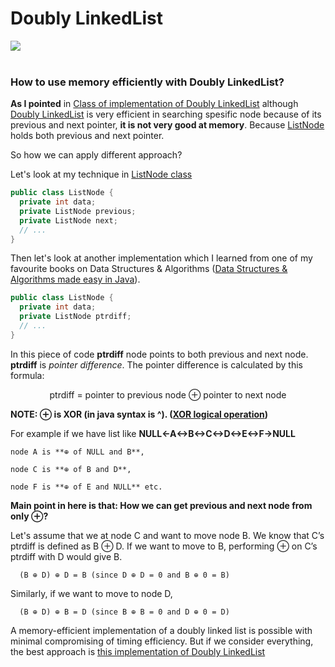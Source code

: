 # Doubly LinkedList
<img src="https://upload.wikimedia.org/wikipedia/commons/thumb/5/5e/Doubly-linked-list.svg/610px-Doubly-linked-list.svg.png" />
<br/>
<br/>

### How to use memory efficiently with Doubly LinkedList?

**As I pointed** in [Class of implementation of Doubly LinkedList](https://github.com/ferhad2207/Data-Structures-and-Algorithms/blob/master/DataStructures/LinkedLists/DoublyLinkedList/src/com/ferhad/DoublyLinkedList.java "DoublyLinkedList.java class") although [Doubly LinkedList](https://github.com/ferhad2207/Data-Structures-and-Algorithms/blob/master/DataStructures/LinkedLists/DoublyLinkedList/src/com/ferhad/DoublyLinkedList.java "DoublyLinkedList.java class") is very efficient in searching spesific node because of its previous and next pointer, **it is not very good at memory**. Because [ListNode](https://github.com/ferhad2207/Data-Structures-and-Algorithms/blob/master/DataStructures/LinkedLists/DoublyLinkedList/src/com/ferhad/ListNode.java "ListNode.java class") holds both previous and next pointer.

So how we can apply different approach?

Let's look at my technique in [ListNode class](https://github.com/ferhad2207/Data-Structures-and-Algorithms/blob/master/DataStructures/LinkedLists/DoublyLinkedList/src/com/ferhad/ListNode.java "ListNode.java class")

```java
public class ListNode {
  private int data;
  private ListNode previous;
  private ListNode next;
  // ...
}
```

Then let's look at another implementation which I learned from one of my favourite books on Data Structures & Algorithms ([Data Structures & Algorithms made easy in Java](https://www.amazon.com/Data-Structures-Algorithms-Made-Easy/dp/1468101277 "Data Structures & Algorithms made easy in Java on Amazon")).

```java
public class ListNode {
  private int data;
  private ListNode ptrdiff;
  // ...
}
```

In this piece of code **ptrdiff** node points to both previous and next node. **ptrdiff** is *pointer difference*. The pointer difference is calculated by this formula:

<div align="center">
  ptrdiff = pointer to previous node ⊕ pointer to next node
</div>

**NOTE: ⊕ is XOR (in java syntax is ^). ([XOR logical operation](https://en.wikipedia.org/wiki/Exclusive_or "XOR in Wikipedia"))**

For example if we have list like **NULL<-A<->B<->C<->D<->E<->F->NULL** 

```
node A is **⊕ of NULL and B**,

node C is **⊕ of B and D**,

node F is **⊕ of E and NULL** etc.
```

**Main point in here is that: How we can get previous and next node from only ⊕?**

Let's assume that we at node C and want to move node B. We know that C’s ptrdiff is defined as B ⊕ D. If we want to move to B, performing ⊕ on C’s ptrdiff with D would give B.

```
  (B ⊕ D) ⊕ D = B (since D ⊕ D = 0 and B ⊕ 0 = B)
```

Similarly, if we want to move to node D,

```
  (B ⊕ D) ⊕ B = D (since B ⊕ B = 0 and D ⊕ 0 = D)
```

A memory-efficient implementation of a doubly linked list is possible with minimal
compromising of timing efficiency. But if we consider everything, the best approach is [this implementation of Doubly LinkedList](https://github.com/ferhad2207/Data-Structures-and-Algorithms/blob/master/DataStructures/LinkedLists/DoublyLinkedList/src/com/ferhad/DoublyLinkedList.java "DoublyLinkedList.java class")
